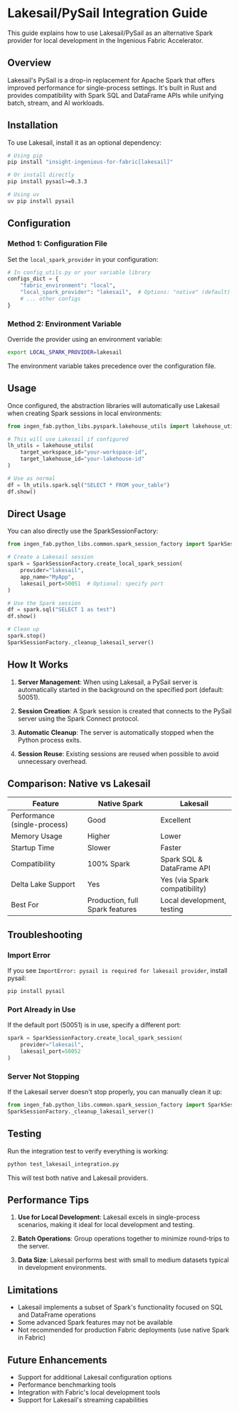 # Lakesail/PySail Integration Guide

This guide explains how to use Lakesail/PySail as an alternative Spark provider for local development in the Ingenious Fabric Accelerator.

## Overview

Lakesail's PySail is a drop-in replacement for Apache Spark that offers improved performance for single-process settings. It's built in Rust and provides compatibility with Spark SQL and DataFrame APIs while unifying batch, stream, and AI workloads.

## Installation

To use Lakesail, install it as an optional dependency:

```bash
# Using pip
pip install "insight-ingenious-for-fabric[lakesail]"

# Or install directly
pip install pysail>=0.3.3

# Using uv
uv pip install pysail
```

## Configuration

### Method 1: Configuration File

Set the `local_spark_provider` in your configuration:

```python
# In config_utils.py or your variable library
configs_dict = {
    "fabric_environment": "local",
    "local_spark_provider": "lakesail",  # Options: "native" (default) or "lakesail"
    # ... other configs
}
```

### Method 2: Environment Variable

Override the provider using an environment variable:

```bash
export LOCAL_SPARK_PROVIDER=lakesail
```

The environment variable takes precedence over the configuration file.

## Usage

Once configured, the abstraction libraries will automatically use Lakesail when creating Spark sessions in local environments:

```python
from ingen_fab.python_libs.pyspark.lakehouse_utils import lakehouse_utils

# This will use Lakesail if configured
lh_utils = lakehouse_utils(
    target_workspace_id="your-workspace-id",
    target_lakehouse_id="your-lakehouse-id"
)

# Use as normal
df = lh_utils.spark.sql("SELECT * FROM your_table")
df.show()
```

## Direct Usage

You can also directly use the SparkSessionFactory:

```python
from ingen_fab.python_libs.common.spark_session_factory import SparkSessionFactory

# Create a Lakesail session
spark = SparkSessionFactory.create_local_spark_session(
    provider="lakesail",
    app_name="MyApp",
    lakesail_port=50051  # Optional: specify port
)

# Use the Spark session
df = spark.sql("SELECT 1 as test")
df.show()

# Clean up
spark.stop()
SparkSessionFactory._cleanup_lakesail_server()
```

## How It Works

1. **Server Management**: When using Lakesail, a PySail server is automatically started in the background on the specified port (default: 50051).

2. **Session Creation**: A Spark session is created that connects to the PySail server using the Spark Connect protocol.

3. **Automatic Cleanup**: The server is automatically stopped when the Python process exits.

4. **Session Reuse**: Existing sessions are reused when possible to avoid unnecessary overhead.

## Comparison: Native vs Lakesail

| Feature | Native Spark | Lakesail |
|---------|-------------|----------|
| Performance (single-process) | Good | Excellent |
| Memory Usage | Higher | Lower |
| Startup Time | Slower | Faster |
| Compatibility | 100% Spark | Spark SQL & DataFrame API |
| Delta Lake Support | Yes | Yes (via Spark compatibility) |
| Best For | Production, full Spark features | Local development, testing |

## Troubleshooting

### Import Error

If you see `ImportError: pysail is required for lakesail provider`, install pysail:

```bash
pip install pysail
```

### Port Already in Use

If the default port (50051) is in use, specify a different port:

```python
spark = SparkSessionFactory.create_local_spark_session(
    provider="lakesail",
    lakesail_port=50052
)
```

### Server Not Stopping

If the Lakesail server doesn't stop properly, you can manually clean it up:

```python
from ingen_fab.python_libs.common.spark_session_factory import SparkSessionFactory
SparkSessionFactory._cleanup_lakesail_server()
```

## Testing

Run the integration test to verify everything is working:

```bash
python test_lakesail_integration.py
```

This will test both native and Lakesail providers.

## Performance Tips

1. **Use for Local Development**: Lakesail excels in single-process scenarios, making it ideal for local development and testing.

2. **Batch Operations**: Group operations together to minimize round-trips to the server.

3. **Data Size**: Lakesail performs best with small to medium datasets typical in development environments.

## Limitations

- Lakesail implements a subset of Spark's functionality focused on SQL and DataFrame operations
- Some advanced Spark features may not be available
- Not recommended for production Fabric deployments (use native Spark in Fabric)

## Future Enhancements

- Support for additional Lakesail configuration options
- Performance benchmarking tools
- Integration with Fabric's local development tools
- Support for Lakesail's streaming capabilities
